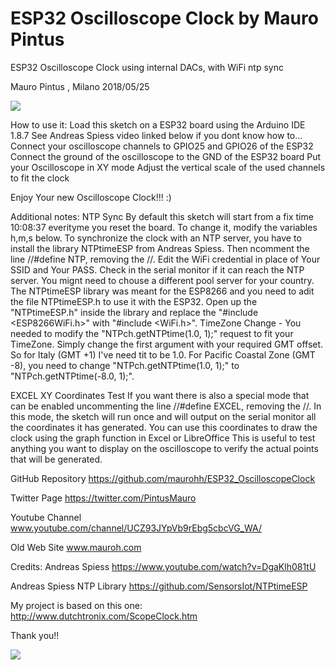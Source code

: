# ESP32 Oscilloscope Clock by Mauro Pintus

ESP32 Oscilloscope Clock using internal DACs, with WiFi ntp sync

Mauro Pintus , Milano 2018/05/25

![](https://github.com/maurohh/ESP32_OscilloscopeClock/blob/master/ESP32_OscilloscopeClock_01.jpg)

  How to use it:
  Load this sketch on a ESP32 board using the Arduino IDE 1.8.7
  See Andreas Spiess video linked below if you dont know how to...
  Connect your oscilloscope channels to GPIO25 and GPIO26 of the ESP32
  Connect the ground of the oscilloscope to the GND of the ESP32 board
  Put your Oscilloscope in XY mode
  Adjust the vertical scale of the used channels to fit the clock

  Enjoy Your new Oscilloscope Clock!!! :)

  Additional notes:
  NTP Sync
    By default this sketch will start from a fix time 10:08:37 everityme 
    you reset the board.
    To change it, modify the variables h,m,s below.
    To synchronize the clock with an NTP server, you have to install 
    the library NTPtimeESP from Andreas Spiess.
    Then ncomment the line //#define NTP, removing the //.
    Edit the WiFi credential in place of Your SSID and Your PASS.
    Check in the serial monitor if it can reach the NTP server.
    You mignt need to chouse a different pool server for your country.
    The NTPtimeESP library was meant for the ESP8266 and you need to adit the file NTPtimeESP.h to use it with the ESP32.
    Open up the "NTPtimeESP.h" inside the library and replace the "#include <ESP8266WiFi.h>" with "#include <WiFi.h>".
    TimeZone Change - You needed to modify the "NTPch.getNTPtime(1.0, 1);" request to fit your TimeZone. 
    Simply change the first argument with your required GMT offset. So for Italy (GMT +1) I've need tit to be 1.0.
    For Pacific Coastal Zone (GMT -8), you need to change "NTPch.getNTPtime(1.0, 1);"  to "NTPch.getNTPtime(-8.0, 1);".
  
  EXCEL XY Coordinates Test
    If you want there is also a special mode that can be enabled uncommenting 
    the line //#define EXCEL, removing the //. In this mode, the sketch
    will run once and will output on the serial monitor all the coordinates
    it has generated. You can use this coordinates to draw the clock 
    using the graph function in Excel or LibreOffice
    This is useful to test anything you want to display on the oscilloscope
    to verify the actual points that will be generated.

  GitHub Repository
  https://github.com/maurohh/ESP32_OscilloscopeClock

  Twitter Page
  https://twitter.com/PintusMauro

  Youtube Channel
  www.youtube.com/channel/UCZ93JYpVb9rEbg5cbcVG_WA/

  Old Web Site
  www.mauroh.com

  Credits:
  Andreas Spiess
  https://www.youtube.com/watch?v=DgaKlh081tU

  Andreas Spiess NTP Library
  https://github.com/SensorsIot/NTPtimeESP
  
  My project is based on this one:
  http://www.dutchtronix.com/ScopeClock.htm
  
  Thank you!!

![](https://github.com/maurohh/ESP32_OscilloscopeClock/blob/master/ESP32_OscilloscopeClock_Excel.jpg)
